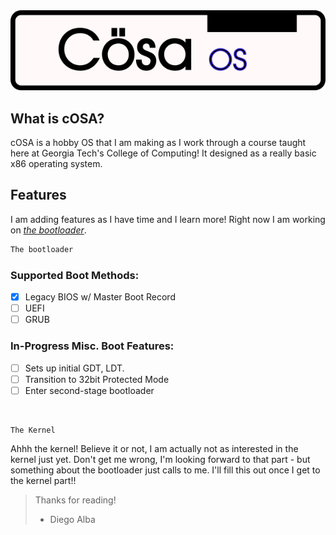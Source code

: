 <div style="text-align: center;">
    <img src="documentation/images/cosa-banner-light.png">
</div>

## What is cOSA?

cOSA is a hobby OS that I am making as I work through a course taught here at Georgia Tech's College of Computing! It designed as a really basic x86 operating system.

## Features

I am adding features as I have time and I learn more! Right now I am working on <em>[the bootloader](https://github.com/DAlba-sudo/cosa/blob/main/bootblock/boot.S)</em>. 

```asm
The bootloader
```

### Supported Boot Methods:

- [x] Legacy BIOS w/ Master Boot Record
- [ ] UEFI
- [ ] GRUB

### In-Progress Misc. Boot Features:
 
- [ ] Sets up initial GDT, LDT.
- [ ] Transition to 32bit Protected Mode
- [ ] Enter second-stage bootloader 

<br>

```
The Kernel
```
Ahhh the kernel! Believe it or not, I am actually not as interested in the kernel just yet. Don't get me wrong, I'm looking forward to that part - but something about the bootloader just calls to me. I'll fill this out once I get to the kernel part!!

> Thanks for reading!
> - Diego Alba
